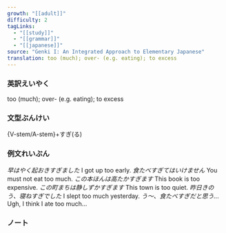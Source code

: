 ```yaml
---
growth: "[[adult]]"
difficulty: 2
tagLinks:
  - "[[study]]"
  - "[[grammar]]"
  - "[[japanese]]"
source: "Genki I: An Integrated Approach to Elementary Japanese"
translation: too (much); over- (e.g. eating); to excess
---
```

### 英訳えいやく	

too (much); over- (e.g. eating); to excess
### 文型ぶんけい

{V-stem/A-stem}+すぎ(る)
### 例文れいぶん

*早はやく起おきすぎました* I got up too early.
*食たべすぎてはいけません* You must not eat too much. 
*この本ほんは高たかすぎます* This book is too expensive.
*この町まちは静しずかすぎます* This town is too quiet.
*昨日きのう、寝ねすぎでした* I slept too much yesterday.
*う～、食たべすぎだと思う...* Ugh, I think I ate too much...
### ノート

